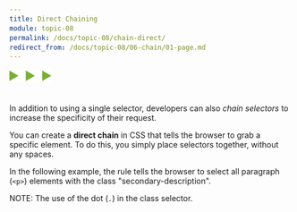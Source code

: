 ```yaml
---
title: Direct Chaining
module: topic-08
permalink: /docs/topic-08/chain-direct/
redirect_from: /docs/topic-08/06-chain/01-page.md
---
```


<img src="./../../../img/arrow-divider.svg" style="width: 75px; border: none; margin: 0px 0 20px 0" />

In addition to using a single selector, developers can also _chain selectors_ to increase the specificity of their request.

You can create a **direct chain** in CSS that tells the browser to grab a specific element. To do this, you simply place selectors together, without any spaces.

In the following example, the rule tells the browser to select all paragraph (`<p>`) elements with the class "secondary-description".

<span class="label label-info">NOTE:</span> The use of the dot (`.`) in the class selector.


<div class="codepen-embed">
  <p data-height="600" data-theme-id="30567" data-slug-hash="gedxeJ" data-default-tab="css,result" data-user="Media-Ed-Online" data-embed-version="2" data-pen-title="[Topic-07]  Chaining Selectors, Pt. 1" class="codepen"></p>
</div>
